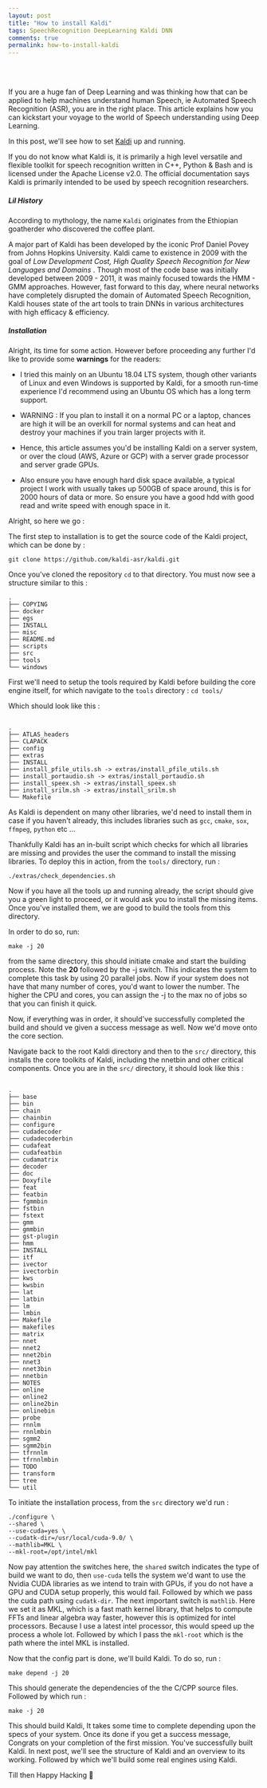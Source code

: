 ```yaml
---
layout: post
title: "How to install Kaldi"
tags: SpeechRecognition DeepLearning Kaldi DNN
comments: true
permalink: how-to-install-kaldi
---
```

<br>
<br>

If you are a huge fan of Deep Learning and was thinking how that can be applied to help machines understand human Speech, ie Automated Speech Recognition (ASR), you are in the right place. This article explains how you can kickstart your voyage to the world of Speech understanding using Deep Learning.

In this post, we'll see how to set [Kaldi](https://kaldi-asr.org) up and running.  

If you do not know what Kaldi is, it is primarily a high level versatile and flexible toolkit for speech recognition written in C++, Python & Bash and is licensed under the Apache License v2.0. The official documentation says Kaldi is primarily intended to be used by speech recognition researchers.

##### Lil History
According to mythology, the name `Kaldi` originates from the Ethiopian goatherder who discovered the coffee plant.

A major part of Kaldi has been developed by the iconic Prof Daniel Povey from Johns Hopkins University. Kaldi came to existence in 2009 with the goal of *Low Development Cost, High Quality Speech Recognition for New Languages and Domains* .
Though most of the code base was initially developed between 2009 - 2011, it was mainly focused towards the HMM - GMM approaches. However, fast forward to this day, where neural networks have completely disrupted the domain of Automated Speech Recognition, Kaldi houses state of the art tools to train DNNs in various architectures with high efficacy & efficiency. 

##### Installation
Alright, its time for some action. However before proceeding any further I'd like to provide some **warnings** for the readers:

* I tried this mainly on an Ubuntu 18.04 LTS system, though other variants of Linux and even Windows is supported by Kaldi, for a smooth run-time experience I'd recommend using an Ubuntu OS which has a long term support. 

* WARNING : If you plan to install it on a normal PC or a laptop, chances are high it will be an overkill for normal systems and can heat and destroy your machines if you train larger projects with it. 

* Hence, this article assumes you'd be installing Kaldi on a server system, or over the cloud (AWS, Azure or GCP) with a server grade processor and server grade GPUs. 

* Also ensure you have enough hard disk space available, a typical project I work with usually takes up 500GB of space around, this is for 2000 hours of data or more. So ensure you have a good hdd with good read and write speed with enough space in it. 

Alright, so here we go :

The first step to installation is to get the source code of the Kaldi project, which can be done by : 

```
git clone https://github.com/kaldi-asr/kaldi.git
```

Once you've cloned the repository `cd` to that directory. You must now see a structure similar to this : 

```
.
├── COPYING
├── docker
├── egs
├── INSTALL
├── misc
├── README.md
├── scripts
├── src
├── tools
└── windows

```

First we'll need to setup the tools required by Kaldi before building the core engine itself, for which navigate to the `tools` directory : `cd tools/`

Which should look like this : 

```

.
├── ATLAS_headers
├── CLAPACK
├── config
├── extras
├── INSTALL
├── install_pfile_utils.sh -> extras/install_pfile_utils.sh
├── install_portaudio.sh -> extras/install_portaudio.sh
├── install_speex.sh -> extras/install_speex.sh
├── install_srilm.sh -> extras/install_srilm.sh
└── Makefile

```

As Kaldi is dependent on many other libraries, we'd need to install them in case if you haven't already, this includes libraries such as `gcc`, `cmake`, `sox`, `ffmpeg`, `python` etc ...

Thankfully Kaldi has an in-built script which checks for which all libraries are missing and provides the user the command to install the missing libraries. To deploy this in action, from the `tools/` directory, run : 

```
./extras/check_dependencies.sh
```

Now if you have all the tools up and running already, the script should give you a green light to proceed, or it would ask you to install the missing items. Once you've installed them, we are good to build the tools from this directory.

In order to do so, run: 

```
make -j 20
```
from the same directory, this should initiate cmake and start the building process. Note the **20** followed by the -j switch. This indicates the system to complete this task by using 20 parallel jobs. Now if your system does not have that many number of cores, you'd want to lower the number. The higher the CPU and cores, you can assign the -j to the max no of jobs so that you can finish it quick. 

Now, if everything was in order, it should've successfully completed the build and should ve given a success message as well. Now we'd move onto the core section. 

Navigate back to the root Kaldi directory and then to the `src/` directory, this installs the core toolkits of Kaldi, including the nnetbin and other critical components. Once you are in the `src/` directory, it should look like this : 

```

.
├── base
├── bin
├── chain
├── chainbin
├── configure
├── cudadecoder
├── cudadecoderbin
├── cudafeat
├── cudafeatbin
├── cudamatrix
├── decoder
├── doc
├── Doxyfile
├── feat
├── featbin
├── fgmmbin
├── fstbin
├── fstext
├── gmm
├── gmmbin
├── gst-plugin
├── hmm
├── INSTALL
├── itf
├── ivector
├── ivectorbin
├── kws
├── kwsbin
├── lat
├── latbin
├── lm
├── lmbin
├── Makefile
├── makefiles
├── matrix
├── nnet
├── nnet2
├── nnet2bin
├── nnet3
├── nnet3bin
├── nnetbin
├── NOTES
├── online
├── online2
├── online2bin
├── onlinebin
├── probe
├── rnnlm
├── rnnlmbin
├── sgmm2
├── sgmm2bin
├── tfrnnlm
├── tfrnnlmbin
├── TODO
├── transform
├── tree
└── util

```

To initiate the installation process, from the `src` directory we'd run :

```
./configure \
--shared \
--use-cuda=yes \
--cudatk-dir=/usr/local/cuda-9.0/ \
--mathlib=MKL \
--mkl-root=/opt/intel/mkl

```

Now pay attention the switches here, the `shared` switch indicates the type of build we want to do, then `use-cuda` tells the system we'd want to use the Nvidia CUDA libraries as we intend to train with GPUs, if you do not have a GPU and CUDA setup properly, this would fail. Followed by which we pass the cuda path using `cudatk-dir`. The next important switch is `mathlib`. Here we set it as MKL, which is a fast math kernel library, that helps to compute FFTs and linear algebra way faster, however this is optimized for intel processors. Because I use a latest intel processor, this would speed up the process a whole lot. Followed by which I pass the `mkl-root` which is the path where the intel MKL is installed. 

Now that the config part is done, we'll build Kaldi. To do so, run :

```
make depend -j 20
```

This should generate the dependencies of the the C/CPP source files. Followed by which run :

```
make -j 20
```

This should build Kaldi, It takes some time to complete depending upon the specs of your system. Once its done if you get a success message, Congrats on your completion of the first mission. You've successfully built Kaldi. In next post, we'll see the structure of Kaldi and an overview to its working. Followed by which we'll build some real engines using Kaldi. 

Till then Happy Hacking :green_heart:
